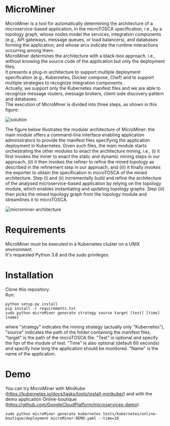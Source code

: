 # MicroMiner
MicroMiner is a tool for automatically determining the architecture of a microservice-based application, in the microTOSCA specification, i.e., by a topology graph, whose nodes model the services, integration components (e.g., API gateways, message queues, or load balancers), and databases forming the application, and whose arcs indicate the runtime interactions occurring among them.  
MicroMiner determines the architecture with a black-box approach, i.e., without knowing the source code of the application but only the deployment files.  
It presents a plug-in architecture to support multiple deployment specification (e.g., Kubernetes, Docker compose, Chef) and to support multiple strategies to recognize integration components.  
Actually, we support only the Kubernetes manifest files and we are able to recognize message routers, message brokers, client-side discovery pattern and databases.  
The execution of MicroMiner is divided into three steps, as shown in this figure:  

![solution](https://user-images.githubusercontent.com/44097586/86887448-d66b4c80-c0f8-11ea-9575-0a3c4f2314e4.png)

The figure below illustrates the modular architecture of MicroMiner: the main module offers a command-line interface enabling application administrators to provide the manifest files specifying the application deployment in Kubernetes. Given such files, the main module starts orchestrating the other modules to enact the architecture mining, i.e., (i) it first invokes the miner to enact the static and dynamic mining steps in our approach, (ii) it then invokes the refiner to refine the mined topology as described in the refinement step in our approach, and (iii) it finally invokes the exporter to obtain the specification in microTOSCA of the mined architecture. Step (i) and (ii) incrementally build and refine the architecture of the analysed microservice-based application by relying on the topology module, which enables instantiating and updating topology graphs. Step (iii) then picks the mined topology graph from the topology module and streamlines it to microTOSCA.

![microminer-architecture](https://user-images.githubusercontent.com/44097586/86887621-1f230580-c0f9-11ea-9b42-9ce864346c1d.png)

# Requirements
MicroMiner must be executed in a Kubernetes cluster on a UNIX environment.    
It's requested Python 3.8 and the sudo privileges.  

# Installation
Clone this repository.  
Run:  
```
python setup.py install  
pip install -r requirements.txt  
sudo python microMiner generate strategy source target [test] [time] [name]
```
where "strategy" indicates the mining strategy (actually only "Kubernetes"), "source" indicates the path of the folder containing the manifest files, "target" is the path of the microTOSCA file. "Test" is optional and specify the fqn of the module of test. "Time" is also optional (default 60 seconds) and specify how long the application should be monitored. "Name" is the name of the application.

# Demo
You can try MicroMiner with MiniKube (https://kubernetes.io/docs/tasks/tools/install-minikube/) and with the demo application Online-boutique (https://github.com/GoogleCloudPlatform/microservices-demo):
```
sudo python microMiner generate kubernetes tests/kubernetes/online-boutique/deployment microMiner-DEMO.yaml --time=10
```
